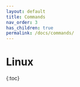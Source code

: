 ```yaml
---
layout: default
title: Commands
nav_order: 3
has_children: true
permalink: /docs/commands/
---
```


# Linux

{:toc}

